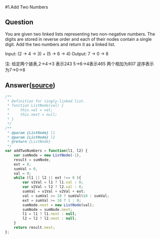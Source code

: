 #1.Add Two Numbers

## Question

You are given two linked lists representing two non-negative numbers. The digits are stored in reverse order and each of their nodes contain a single digit. Add the two numbers and return it as a linked list.

Input: (2 -> 4 -> 3) + (5 -> 6 -> 4)
Output: 7 -> 0 -> 8

注: 给定两个链表,2->4->3 表示243  5->6->4表示465  两个相加为807 逆序表示为7->0->8

## Answer([source](https://github.com/mayuelei66/leetcode_javascript/blob/master/code/2.add-two-numbers.js))
 
```javascript
/**
 * Definition for singly-linked list.
 * function ListNode(val) {
 *     this.val = val;
 *     this.next = null;
 * }
 */
/**
 * @param {ListNode} l1
 * @param {ListNode} l2
 * @return {ListNode}
 */
var addTwoNumbers = function(l1, l2) {
    var sumNode = new ListNode(-1),
    result = sumNode,
    ext = 0,
    sumVal = 0,
    val = 0;
    while (l1 || l2 || ext !== 0 ){
        var v1Val = l1 ? l1.val : 0;
        var v2Val = l2 ? l2.val : 0;
        sumVal = v1Val + v2Val + ext;
        val = sumVal >= 10 ? sumVal%10 : sumVal;
        ext = sumVal >= 10 ? 1 : 0;
        sumNode.next = new ListNode(val);
        sumNode = sumNode.next;
        l1 = l1 ? l1.next : null;
        l2 = l2 ? l2.next : null;
    }
    return result.next;
};
```